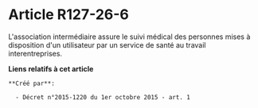 # Article R127-26-6

L'association intermédiaire assure le suivi médical des personnes mises à disposition d'un utilisateur par un service de
santé au travail interentreprises.

**Liens relatifs à cet article**

	**Créé par**:

	  - Décret n°2015-1220 du 1er octobre 2015 - art. 1
